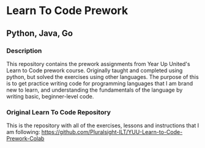# Learn To Code Prework
## Python, Java, Go

### Description
This repository contains the prework assignments from Year Up United's Learn to Code prework course. Originally taught and completed using python, but solved the exercises using other languages. The purpose of this is to get practice writing code for programming languages that I am brand new to learn, and understanding the fundamentals of the language by writing basic, beginner-level code.

### Original Learn To Code Repository
This is the repository with all of the exercises, lessons and instructions that I am following:
https://github.com/Pluralsight-ILT/YUU-Learn-to-Code-Prework-Colab
